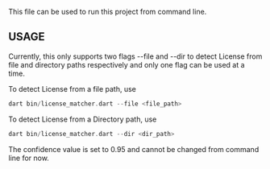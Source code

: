 This file can be used to run this project from command line.

## USAGE

Currently, this only supports two flags --file and --dir to detect License from file and directory paths respectively and only one flag can be used at a time.

To detect License from a file path, use

```dart
dart bin/license_matcher.dart --file <file_path>
```

To detect License from a Directory path, use

```dart
dart bin/license_matcher.dart --dir <dir_path>
```

The confidence value is set to 0.95 and cannot be changed from command line for now.
